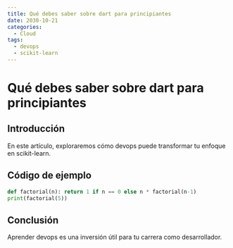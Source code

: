 ```yaml
---
title: Qué debes saber sobre dart para principiantes
date: 2030-10-21
categories:
  - Cloud
tags:
  - devops
  - scikit-learn
---
```


# Qué debes saber sobre dart para principiantes

## Introducción

En este artículo, exploraremos cómo devops puede transformar tu enfoque en scikit-learn.

## Código de ejemplo

```python
def factorial(n): return 1 if n == 0 else n * factorial(n-1)
print(factorial(5))
```

## Conclusión

Aprender devops es una inversión útil para tu carrera como desarrollador.